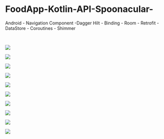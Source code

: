 # FoodApp-Kotlin-API-Spoonacular-
Android - Navigation Component -Dagger Hilt - Binding - Room - Retrofit - DataStore - Coroutines - Shimmer

<br>

<img src="https://raw.githubusercontent.com/Arcangel1994/Dagger-Hilt-FoodApp-Kotlin-API-Spoonacular-/main/app/libs/Images/Screenshot_20210112-123446.png" /> <br>

<img src="https://raw.githubusercontent.com/Arcangel1994/Dagger-Hilt-FoodApp-Kotlin-API-Spoonacular-/main/app/libs/Images/Screenshot_20210112-123423.png" /> <br>

<img src="https://raw.githubusercontent.com/Arcangel1994/Dagger-Hilt-FoodApp-Kotlin-API-Spoonacular-/main/app/libs/Images/Screenshot_20210112-123530.png" /> <br>

<img src="https://raw.githubusercontent.com/Arcangel1994/Dagger-Hilt-FoodApp-Kotlin-API-Spoonacular-/main/app/libs/Images/Screenshot_20210112-123547.png" /> <br>

<img src="https://raw.githubusercontent.com/Arcangel1994/Dagger-Hilt-FoodApp-Kotlin-API-Spoonacular-/main/app/libs/Images/Screenshot_20210112-123551.png" /> <br>

<img src="https://raw.githubusercontent.com/Arcangel1994/Dagger-Hilt-FoodApp-Kotlin-API-Spoonacular-/main/app/libs/Images/Screenshot_20210112-123603.png" /> <br>

<img src="https://raw.githubusercontent.com/Arcangel1994/Dagger-Hilt-FoodApp-Kotlin-API-Spoonacular-/main/app/libs/Images/Screenshot_20210112-123609.png" /> <br>

<img src="https://raw.githubusercontent.com/Arcangel1994/Dagger-Hilt-FoodApp-Kotlin-API-Spoonacular-/main/app/libs/Images/Screenshot_20210112-123637.png" /> <br>

<img src="https://raw.githubusercontent.com/Arcangel1994/Dagger-Hilt-FoodApp-Kotlin-API-Spoonacular-/main/app/libs/Images/Screenshot_20210112-123642.png" /> <br>

<img src="https://raw.githubusercontent.com/Arcangel1994/Dagger-Hilt-FoodApp-Kotlin-API-Spoonacular-/main/app/libs/Images/Screenshot_20210112-123653.png" /> <br>
